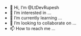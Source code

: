 - 👋 Hi, I’m @LtDevRupesh
- 👀 I’m interested in ...
- 🌱 I’m currently learning ...
- 💞️ I’m looking to collaborate on ...
- 📫 How to reach me ...

<!---
LtDevRupesh/LtDevRupesh is a ✨ special ✨ repository because its `README.md` (this file) appears on your GitHub profile.
You can click the Preview link to take a look at your changes.
--->

